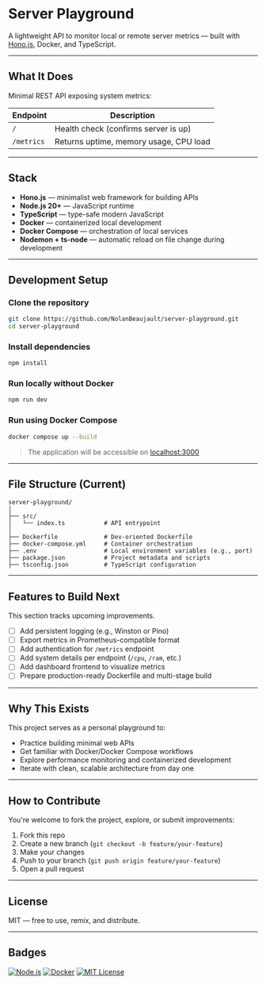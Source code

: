 # Server Playground

A lightweight API to monitor local or remote server metrics — built with [Hono.js](https://hono.dev/), Docker, and TypeScript.

---

## What It Does

Minimal REST API exposing system metrics:

| Endpoint   | Description                            |
| ---------- | -------------------------------------- |
| `/`        | Health check (confirms server is up)   |
| `/metrics` | Returns uptime, memory usage, CPU load |

---

## Stack

- **Hono.js** — minimalist web framework for building APIs
- **Node.js 20+** — JavaScript runtime
- **TypeScript** — type-safe modern JavaScript
- **Docker** — containerized local development
- **Docker Compose** — orchestration of local services
- **Nodemon + ts-node** — automatic reload on file change during development

---

## Development Setup

### Clone the repository

```bash
git clone https://github.com/NolanBeaujault/server-playground.git
cd server-playground
```

### Install dependencies

```bash
npm install
```

### Run locally without Docker

```bash
npm run dev
```

### Run using Docker Compose

```bash
docker compose up --build
```

> The application will be accessible on [localhost:3000](http://localhost:3000)

---

## File Structure (Current)

```
server-playground/
│
├── src/
│   └── index.ts           # API entrypoint
│
├── Dockerfile             # Dev-oriented Dockerfile
├── docker-compose.yml     # Container orchestration
├── .env                   # Local environment variables (e.g., port)
├── package.json           # Project metadata and scripts
├── tsconfig.json          # TypeScript configuration
```

---

## Features to Build Next

This section tracks upcoming improvements.

- [ ] Add persistent logging (e.g., Winston or Pino)
- [ ] Export metrics in Prometheus-compatible format
- [ ] Add authentication for `/metrics` endpoint
- [ ] Add system details per endpoint (`/cpu`, `/ram`, etc.)
- [ ] Add dashboard frontend to visualize metrics
- [ ] Prepare production-ready Dockerfile and multi-stage build

---

## Why This Exists

This project serves as a personal playground to:

- Practice building minimal web APIs
- Get familiar with Docker/Docker Compose workflows
- Explore performance monitoring and containerized development
- Iterate with clean, scalable architecture from day one

---

## How to Contribute

You're welcome to fork the project, explore, or submit improvements:

1. Fork this repo
2. Create a new branch (`git checkout -b feature/your-feature`)
3. Make your changes
4. Push to your branch (`git push origin feature/your-feature`)
5. Open a pull request

---

## License

MIT — free to use, remix, and distribute.

---

## Badges

[![Node.js](https://img.shields.io/static/v1?label=Node.js&message=v20%2B&color=6cc24a&style=flat-square&logo=node.js)](https://nodejs.org)
[![Docker](https://img.shields.io/static/v1?label=Docker&message=Ready&color=2496ed&style=flat-square&logo=docker)](https://www.docker.com)
[![MIT License](https://img.shields.io/static/v1?label=License&message=MIT&color=yellow&style=flat-square)](LICENSE)
